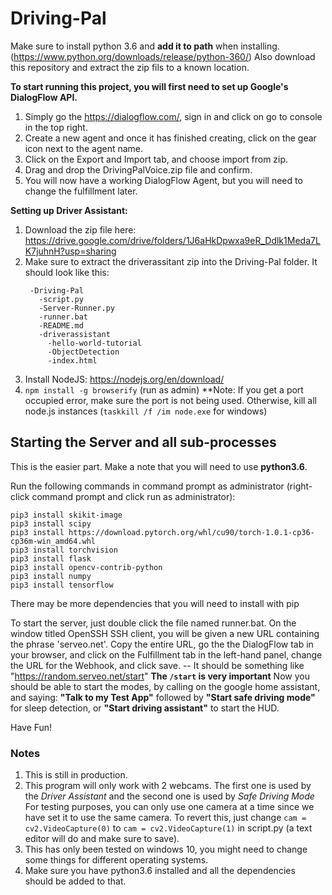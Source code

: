 # Driving-Pal

Make sure to install python 3.6 and **add it to path** when installing. (https://www.python.org/downloads/release/python-360/)
Also download this repository and extract the zip fils to a known location.

**To start running this project, you will first need to set up Google's DialogFlow API.**

1) Simply go the https://dialogflow.com/, sign in and click on go to console in the top right.
2) Create a new agent and once it has finished creating, click on the gear icon next to the agent name.
3) Click on the Export and Import tab, and choose import from zip.
4) Drag and drop the DrivingPalVoice.zip file and confirm.
5) You will now have a working DialogFlow Agent, but you will need to change the fulfillment later.

**Setting up Driver Assistant:**

1) Download the zip file here: https://drive.google.com/drive/folders/1J6aHkDpwxa9eR_Ddlk1Meda7LK7juhnH?usp=sharing
2) Make sure to extract the driverassitant zip into the Driving-Pal folder.
    It should look like this:
   ``` 
    -Driving-Pal
      -script.py
      -Server-Runner.py
      -runner.bat
      -README.md
      -driverassistant
        -hello-world-tutorial
        -ObjectDetection
        -index.html
    ```
3) Install NodeJS: https://nodejs.org/en/download/
4) ```npm install -g browserify``` (run as admin)
**Note: If you get a port occupied error, make sure the port is not being used. Otherwise, kill all node.js instances (```taskkill /f /im node.exe``` for windows)

##  **Starting the Server and all sub-processes**

This is the easier part. Make a note that you will need to use __python3.6__.

Run the following commands in command prompt as administrator (right-click command prompt and click run as administrator):

```
pip3 install skikit-image
pip3 install scipy
pip3 install https://download.pytorch.org/whl/cu90/torch-1.0.1-cp36-cp36m-win_amd64.whl
pip3 install torchvision
pip3 install flask
pip3 install opencv-contrib-python
pip3 install numpy
pip3 install tensorflow
```
There may be more dependencies that you will need to install with pip

To start the server, just double click the file named runner.bat.
On the window titled OpenSSH SSH client, you will be given a new URL containing the phrase 'serveo.net'.
Copy the entire URL, go the the DialogFlow tab in your browser, and click on the Fulfillment tab in the left-hand panel, change the URL for the Webhook, and click save. -- It should be something like "https://random.serveo.net/start" **The ```/start``` is very important**
Now you should be able to start the modes, by calling on the google home assistant, and saying:
**"Talk to my Test App"** followed by **"Start safe driving mode"** for sleep detection, or **"Start driving assistant"** to start the HUD.


Have Fun!

### Notes

1) This is still in production.
2) This program will only work with 2 webcams. The first one is used by the _Driver Assistant_ and the second one is used by _Safe Driving Mode_ For testing purposes, you can only use one camera at a time since we have set it to use the same camera. To revert this, just change ```cam = cv2.VideoCapture(0)``` to ```cam = cv2.VideoCapture(1)``` in script.py (a text editor will do and make sure to save).
3) This has only been tested on windows 10, you might need to change some things for different operating systems.
4) Make sure you have python3.6 installed and all the dependencies should be added to that.
